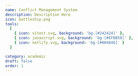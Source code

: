 ```yaml
---
name: Conflict Management System
description: Description Here
icon: battleship.png
tools:
  [
    { icon: vitest.svg, background: 'bg-[#242424]' },
    { icon: javascript.svg, background: 'bg-[#EFDB50]' },
    { icon: netlify.svg, background: 'bg-[#004846]' }
  ]

category: academic
draft: false
order: 1
---
```

